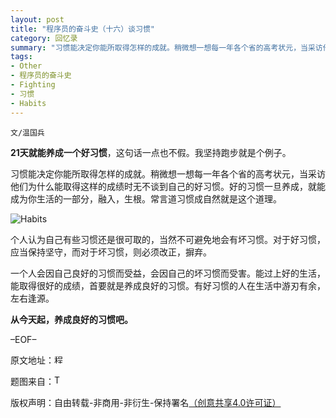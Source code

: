 ```yaml
---
layout: post
title: "程序员的奋斗史（十六）谈习惯"
category: 回忆录
summary: "习惯能决定你能所取得怎样的成就。稍微想一想每一年各个省的高考状元，当采访他们为什么能取得这样的成绩时无不谈到自己的好习惯。好的习惯一旦养成，就能成为你生活的一部分，融入，生根。常言道习惯成自然就是这个道理。"
tags: 
- Other
- 程序员的奋斗史
- Fighting
- 习惯
- Habits
---
```


`文/温国兵`

**21天就能养成一个好习惯**，这句话一点也不假。我坚持跑步就是个例子。

习惯能决定你能所取得怎样的成就。稍微想一想每一年各个省的高考状元，当采访他们为什么能取得这样的成绩时无不谈到自己的好习惯。好的习惯一旦养成，就能成为你生活的一部分，融入，生根。常言道习惯成自然就是这个道理。

![Habits](http://i.imgur.com/yXac3eV.jpg)

个人认为自己有些习惯还是很可取的，当然不可避免地会有坏习惯。对于好习惯，应当保持坚守，而对于坏习惯，则必须改正，摒弃。

一个人会因自己良好的习惯而受益，会因自己的坏习惯而受害。能过上好的生活，能取得很好的成绩，首要就是养成良好的习惯。有好习惯的人在生活中游刃有余，左右逢源。

**从今天起，养成良好的习惯吧。**

–EOF–

原文地址：<a href="http://blog.csdn.net/justdb/article/details/8871368" target="_blank"><img src="http://i.imgur.com/BROigUO.jpg" title="程序员的奋斗史（十六）谈习惯" height="16px" width="16px" border="0" alt="程序员的奋斗史（十六）谈习惯" /></a>

题图来自：<a href="http://thehealthsciencesacademy.org/health-tips/new-habits/" target="_blank"><img src="http://i.imgur.com/K8bus47.png" title="The healths ciences academy" height="16px" width="16px" border="0" alt="The healths ciences academy" /></a>

版权声明：自由转载-非商用-非衍生-保持署名<a href="http://creativecommons.org/licenses/by-nc-nd/4.0/deed.zh" target="_blank">（创意共享4.0许可证）</a>
